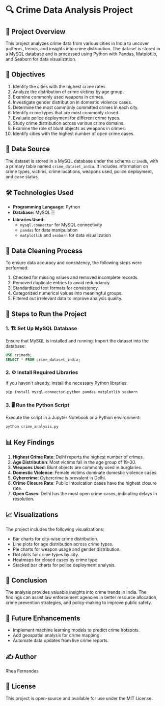 # 🔍 Crime Data Analysis Project

## 📌 Project Overview
This project analyzes crime data from various cities in India to uncover patterns, trends, and insights into crime distribution. The dataset is stored in a MySQL database and is processed using Python with Pandas, Matplotlib, and Seaborn for data visualization.

## 🎯 Objectives
1.  Identify the cities with the highest crime rates.
2.  Analyze the distribution of crime victims by age group.
3.  Examine commonly used weapons in crimes.
4.  Investigate gender distribution in domestic violence cases.
5.  Determine the most commonly committed crimes in each city.
6.  Identify crime types that are most commonly closed.
7.  Evaluate police deployment for different crime types.
8.  Study crime distribution across various crime domains.
9.  Examine the role of blunt objects as weapons in crimes.
10. Identify cities with the highest number of open crime cases.

## 📂 Data Source
The dataset is stored in a MySQL database under the schema `crimedb`, with a primary table named `crime_dataset_india`. It includes information on crime types, victims, crime locations, weapons used, police deployment, and case status.

## 🛠️ Technologies Used
- **Programming Language:** Python 
- **Database:** MySQL 🗄
- **Libraries Used:**
  - `mysql.connector` for MySQL connectivity 
  - `pandas` for data manipulation 
  - `matplotlib` and `seaborn` for data visualization 

## 🧹 Data Cleaning Process
To ensure data accuracy and consistency, the following steps were performed:
1. Checked for missing values and removed incomplete records.
2. Removed duplicate entries to avoid redundancy.
3. Standardized text formats for consistency.
4. Categorized numerical values into meaningful groups.
5. Filtered out irrelevant data to improve analysis quality.

## 🚀 Steps to Run the Project
### 1. 🏗️ Set Up MySQL Database
Ensure that MySQL is installed and running. Import the dataset into the database:
```sql
USE crimedb;
SELECT * FROM crime_dataset_india;
```

### 2. ⚙️ Install Required Libraries
If you haven't already, install the necessary Python libraries:
```bash
pip install mysql-connector-python pandas matplotlib seaborn
```

### 3. 🖥️ Run the Python Script
Execute the script in a Jupyter Notebook or a Python environment:
```bash
python crime_analysis.py
```

## 📊 Key Findings
1. **Highest Crime Rate**: Delhi reports the highest number of crimes.
2. **Age Distribution**: Most victims fall in the age group of 19-30.
3. **Weapons Used**: Blunt objects are commonly used in burglaries.
4. **Domestic Violence**: Female victims dominate domestic violence cases.
5. **Cybercrime**: Cybercrime is prevalent in Delhi.
6. **Crime Closure Rate**: Public intoxication cases have the highest closure rate.
7. **Open Cases**: Delhi has the most open crime cases, indicating delays in resolution.

## 📈 Visualizations
The project includes the following visualizations:
- Bar charts for city-wise crime distribution.
- Line plots for age distribution across crime types.
- Pie charts for weapon usage and gender distribution.
- Dot plots for crime types by city.
- Heatmaps for closed cases by crime type.
- Stacked bar charts for police deployment analysis.

## 🏁 Conclusion
The analysis provides valuable insights into crime trends in India. The findings can assist law enforcement agencies in better resource allocation, crime prevention strategies, and policy-making to improve public safety.

## 🔮 Future Enhancements
-  Implement machine learning models to predict crime hotspots.
-  Add geospatial analysis for crime mapping.
-  Automate data updates from live crime reports.

## ✍️ Author
Rhea Fernandes

## 📜 License
This project is open-source and available for use under the MIT License.

